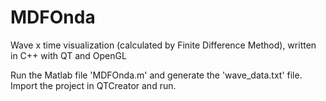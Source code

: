 MDFOnda
=======

Wave x time visualization (calculated by Finite Difference Method), written in C++ with QT and OpenGL

Run the Matlab file 'MDFOnda.m' and generate the 'wave_data.txt' file. Import the project in QTCreator and run.
